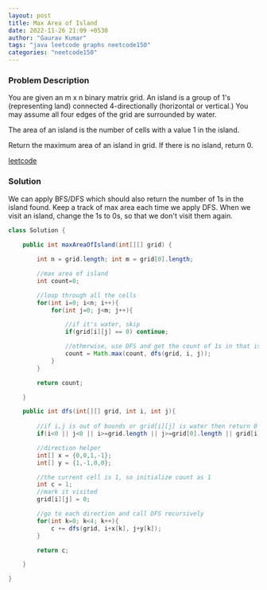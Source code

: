 ```yaml
---
layout: post
title: Max Area of Island
date: 2022-11-26 21:09 +0530
author: "Gaurav Kumar"
tags: "java leetcode graphs neetcode150"
categories: "neetcode150"
---
```


### Problem Description

You are given an m x n binary matrix grid. An island is a group of 1's (representing land) connected 4-directionally (horizontal or vertical.) You may assume all four edges of the grid are surrounded by water.  

The area of an island is the number of cells with a value 1 in the island.  

Return the maximum area of an island in grid. If there is no island, return 0.  

[leetcode](https://leetcode.com/problems/max-area-of-island/description/)

### Solution

We can apply BFS/DFS which should also return the number of 1s in the island found. Keep a track of max area each time we apply DFS. When we visit an island, change the 1s to 0s, so that we don't visit them again.

```java
class Solution {
    
    public int maxAreaOfIsland(int[][] grid) {

        int n = grid.length; int m = grid[0].length;

        //max area of island
        int count=0;

        //loop through all the cells
        for(int i=0; i<n; i++){
            for(int j=0; j<m; j++){

                //if it's water, skip
                if(grid[i][j] == 0) continue;

                //otherwise, use DFS and get the count of 1s in that island
                count = Math.max(count, dfs(grid, i, j));
            }
        }

        return count;

    }

    public int dfs(int[][] grid, int i, int j){
        
        //if i,j is out of bounds or grid[i][j] is water then return 0
        if(i<0 || j<0 || i>=grid.length || j>=grid[0].length || grid[i][j] == 0) return 0;

        //direction helper
        int[] x = {0,0,1,-1};
        int[] y = {1,-1,0,0};

        //the current cell is 1, so initialize count as 1
        int c = 1;
        //mark it visited
        grid[i][j] = 0;

        //go to each direction and call DFS recursively
        for(int k=0; k<4; k++){
            c += dfs(grid, i+x[k], j+y[k]);
        }

        return c;

    }

}
```

